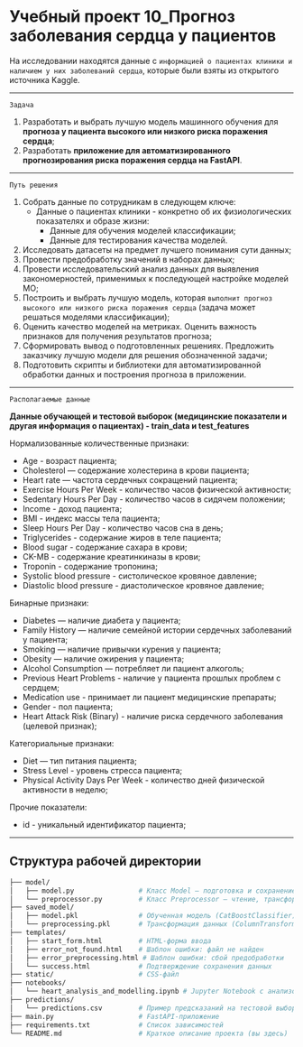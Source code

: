 # Учебный проект 10_Прогноз заболевания сердца у пациентов


На исследовании находятся данные с `информацией о пациентах клиники и наличием у них заболеваний сердца`, которые были взяты из открытого источника Kaggle.


---

`Задача`

1. Разработать и выбрать лучшую модель машинного обучения для **прогноза у пациента высокого или низкого риска поражения сердца**;
2. Разработать **приложение для автоматизированного прогнозирования риска поражения сердца на FastAPI**.

---

`Путь решения`

1. Собрать данные по сотрудникам в следующем ключе:
    * Данные о пациентах клиники - конкретно об их физиологических показателях и образе жизни:
        * Данные для обучения моделей классификации;
        * Данные для тестирования качества моделей.
2. Исследовать датасеты на предмет лучшего понимания сути данных;
3. Провести предобработку значений в наборах данных;
4. Провести исследовательский анализ данных для выявления закономерностей, применимых к последующей настройке моделей МО;
5. Построить и выбрать лучшую модель, которая `выполнит прогноз высокого или низкого риска поражения сердца` (задача может решаться моделями классификации);
6. Оценить качество моделей на метриках. Оценить важность признаков для получения результатов прогноза;
7. Сформировать вывод о подготовленных решениях. Предложить заказчику лучшую модели для решения обозначенной задачи;
8. Подготовить скрипты и библиотеки для автоматизированной обработки данных и построения прогноза в приложении.

---

`Располагаемые данные`

**Данные обучающей и тестовой выборок (медицинские показатели и другая информация о пациентах) - train_data и test_features**

Нормализованные количественные признаки: 
* Age - возраст пациента;
* Cholesterol — содержание холестерина в крови пациента;
* Heart rate — частота сердечных сокращений пациента;
* Exercise Hours Per Week - количество часов физической активности;
* Sedentary Hours Per Day - количество часов в сидячем положении;
* Income - доход пациента;
* BMI - индекс массы тела пациента;
* Sleep Hours Per Day - количество часов сна в день;
* Triglycerides - содержание жиров в теле пациента;
* Blood sugar - содержание сахара в крови;
* CK-MB - содержание креатинкиназы в крови;
* Troponin - содержание тропонина;
* Systolic blood pressure - систолическое кровяное давление;
* Diastolic blood pressure - диастолическое кровяное давление;

Бинарные признаки:
* Diabetes — наличие диабета у пациента;
* Family History — наличие семейной истории сердечных заболеваний у пациента;
* Smoking — наличие привычки курения у пациента;
* Obesity — наличие ожирения у пациента;
* Alcohol Consumption — потребляет ли пациент алкоголь;
* Previous Heart Problems - наличие у пациента прошлых проблем с сердцем;
* Medication use - принимает ли пациент медицинские препараты;
* Gender - пол пациента;
* Heart Attack Risk (Binary) - наличие риска сердечного заболевания (целевой признак);

Категориальные признаки:
* Diet — тип питания пациента;
* Stress Level - уровень стресса пациента;
* Physical Activity Days Per Week - количество дней физической активности в неделю;

Прочие показатели:
* id - уникальный идентификатор пациента;

----

## Структура рабочей директории

```bash
├── model/
│   ├── model.py                # Класс Model — подготовка и сохранение предсказаний
│   └── preprocessor.py         # Класс Preprocessor — чтение, трансформация, подготовка данных
├── saved_model/
│   ├── model.pkl               # Обученная модель (CatBoostClassifier)
│   └── preprocessing.pkl       # Трансформация данных (ColumnTransformer)
├── templates/
│   ├── start_form.html         # HTML-форма ввода
│   ├── error_not_found.html    # Шаблон ошибки: файл не найден
│   ├── error_preprocessing.html # Шаблон ошибки: сбой предобработки
│   └── success.html            # Подтверждение сохранения данных
├── static/                     # CSS-файл 
├── notebooks/
│   └── heart_analysis_and_modelling.ipynb # Jupyter Notebook с анализом и обучением моделей
├── predictions/
│   └── predictions.csv         # Пример предсказаний на тестовой выборке
├── main.py                     # FastAPI-приложение
├── requirements.txt            # Список зависимостей
└── README.md                   # Краткое описание проекта (вы здесь)
```